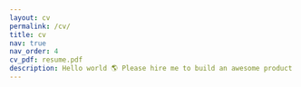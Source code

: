 ```yaml
---
layout: cv
permalink: /cv/
title: cv
nav: true
nav_order: 4
cv_pdf: resume.pdf
description: Hello world 🌎 Please hire me to build an awesome product ✅
---
```

